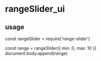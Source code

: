 # rangeSlider_ui

## usage

const rangeSlider = require('range-slider')

const range = rangeSlider({ min: 0, max: 10 })
document.body.append(range)
